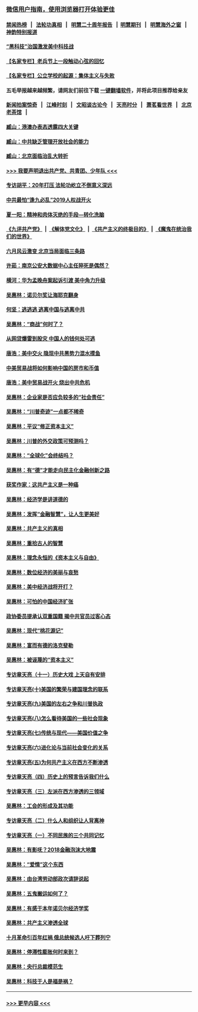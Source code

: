 ### [微信用户指南，使用浏览器打开体验更佳](https://github.com/gfw-breaker/banned-news1/blob/master/indexes/wechat-guide.md?t=0)
#### [禁闻热榜](热点新闻.md?t=0)  &nbsp;&nbsp;|&nbsp;&nbsp; [法轮功真相](https://github.com/gfw-breaker/truth/blob/master/README.md?t=0) &nbsp;&nbsp;|&nbsp;&nbsp; [明慧二十周年报告](https://github.com/gfw-breaker/mh-reports/blob/master/README.md?t=0) &nbsp;&nbsp;|&nbsp;&nbsp;[明慧期刊](https://github.com/gfw-breaker/mh-qikan) &nbsp;&nbsp;|&nbsp;&nbsp; [明慧海外之窗](https://github.com/gfw-breaker/mh-news/blob/master/README.md?t=0) &nbsp;&nbsp;|&nbsp;&nbsp; [神韵特别报道](https://github.com/gfw-breaker/mh-news/blob/master/shenyun.md?t=0)
#### [“黑科技”治国激发美中科技战](../pages/nsc423/n11638056.md?t=02071344) 
#### [【名家专栏】老兵节上一段触动心弦的回忆](../pages/nsc423/n11646016.md?t=02071344) 
#### [【名家专栏】公立学校的起源：集体主义与失败](../pages/nsc423/n11601833.md?t=02071344) 
#### 五毛举报越来越频繁，请网友们前往下载 [一键翻墙软件](https://github.com/gfw-breaker/ssr-accounts)，并将此项目推荐给亲友
#### [新闻拍案惊奇](https://github.com/gfw-breaker/banned-news1/blob/master/pages/link4.md) &nbsp;&nbsp;|&nbsp;&nbsp; [江峰时刻](https://github.com/gfw-breaker/banned-news1/blob/master/pages/link4.md) &nbsp;&nbsp;|&nbsp;&nbsp; [文昭谈古论今](https://github.com/gfw-breaker/banned-news1/blob/master/pages/link4.md) &nbsp;&nbsp;|&nbsp;&nbsp; [天亮时分](https://github.com/gfw-breaker/banned-news1/blob/master/pages/link4.md) &nbsp;&nbsp;|&nbsp;&nbsp; [萧茗看世界](https://github.com/gfw-breaker/banned-news1/blob/master/pages/link4.md) &nbsp;&nbsp;|&nbsp;&nbsp; [北京老茶馆](https://github.com/gfw-breaker/banned-news1/blob/master/pages/link4.md) &nbsp;&nbsp;|&nbsp;&nbsp; 
#### [臧山：港澳办表态透露四大关键](../pages/nsc423/n11421628.md?t=02071344) 
#### [臧山：中共缺乏管理开放社会的能力](../pages/nsc423/n11407457.md?t=02071344) 
#### [臧山：北京面临治乱大转折](../pages/nsc423/n11406895.md?t=02071344) 
#### [>>> 我要声明退出共产党、共青团、少年队 <<<](https://github.com/begood0513/goodnews/blob/master/quit/letter.md) 
#### [专访胡平：20年打压 法轮功屹立不倒意义深远](../pages/nsc423/n11398800.md?t=02071344) 
#### [中共最怕“逢九必乱”2019人权战开火](../pages/nsc423/n11385248.md?t=02071344) 
#### [夏一阳：精神和肉体灭绝的手段—转化洗脑](../pages/nsc423/n11368250.md?t=02071344) 
#### [《九评共产党》](https://github.com/begood0513/9ping.md/blob/master/README.md) &nbsp;|&nbsp; [《解体党文化》](../../../../jtdwh.md/blob/master/README.md)  &nbsp;|&nbsp; [《共产主义的终极目的》](../../../../gczydzjmd.md/blob/master/README.md) &nbsp;|&nbsp; [《魔鬼在统治我们的世界》](../../../../mgztzwmdsj.md/blob/master/README.md) 
#### [六月风云激变 北京当局面临三条路](../pages/nsc423/n11313668.md?t=02071344) 
#### [许茹：南京公安大数据中心主任猝死是偶然？](../pages/nsc423/n11064744.md?t=02071344) 
#### [横河：华为孟晚舟案起诉引渡 美中角力升级](../pages/nsc423/n11027230.md?t=02071344) 
#### [吴惠林：诺贝尔奖让海耶克翻身](../pages/nsc423/n10890049.md?t=02071344) 
#### [何坚：逃逃逃 逃离中国与逃离中共](../pages/nsc423/n10592891.md?t=02071344) 
#### [吴惠林：“商战”何时了？](../pages/nsc423/n10573558.md?t=02071344) 
#### [从网贷爆雷到股灾 中国人的钱何处可逃](../pages/nsc423/n10572800.md?t=02071344) 
#### [唐浩：美中交火 隐现中共黑势力混水摸鱼](../pages/nsc423/n10544040.md?t=02071344) 
#### [中美贸易战将如何影响中国的房市和币值](../pages/nsc423/n10543697.md?t=02071344) 
#### [唐浩：美中贸易战开火 烧出中共危机](../pages/nsc423/n10540126.md?t=02071344) 
#### [吴惠林：企业家是否应负较多的“社会责任”](../pages/nsc423/n10535022.md?t=02071344) 
#### [吴惠林：“川普奇迹”一点都不稀奇](../pages/nsc423/n10512808.md?t=02071344) 
#### [吴惠林：平议“修正资本主义”](../pages/nsc423/n10495724.md?t=02071344) 
#### [吴惠林：川普的外交政策可预测吗？](../pages/nsc423/n10462387.md?t=02071344) 
#### [吴惠林：“全球化”会终结吗？](../pages/nsc423/n10452838.md?t=02071344) 
#### [吴惠林：有“德”才能走向民主化金融创新之路](../pages/nsc423/n10432292.md?t=02071344) 
#### [获奖作家：这共产主义是一种癌](../pages/nsc423/n10431541.md?t=02071344) 
#### [吴惠林：经济学是讲道德的](../pages/nsc423/n10398014.md?t=02071344) 
#### [吴惠林：发挥“金融智慧”，让人生更美好](../pages/nsc423/n10375019.md?t=02071344) 
#### [吴惠林：共产主义的真相](../pages/nsc423/n10351394.md?t=02071344) 
#### [吴惠林：重拾古人的智慧](../pages/nsc423/n10337691.md?t=02071344) 
#### [吴惠林：理念永恒的《资本主义与自由》](../pages/nsc423/n10316274.md?t=02071344) 
#### [吴惠林：数位经济的美丽与哀愁](../pages/nsc423/n10292946.md?t=02071344) 
#### [吴惠林：美中经济战将开打？](../pages/nsc423/n10258825.md?t=02071344) 
#### [吴惠林：可怕的中国经济扩张](../pages/nsc423/n10219147.md?t=02071344) 
#### [政协委员提承认双重国籍 揭中共官员过客心态](../pages/nsc423/n10208809.md?t=02071344) 
#### [吴惠林：现代“桃花源记”](../pages/nsc423/n10185234.md?t=02071344) 
#### [吴惠林：富而有德的洛克斐勒](../pages/nsc423/n10142264.md?t=02071344) 
#### [吴惠林：被诬蔑的“资本主义”](../pages/nsc423/n10124816.md?t=02071344) 
#### [专访章天亮（十一）历史大戏 上天自有安排](../pages/nsc423/n10094905.md?t=02071344) 
#### [专访章天亮(十)美国的繁荣与建国理念的联系](../pages/nsc423/n10094899.md?t=02071344) 
#### [专访章天亮(九)美国的左右之争和川普执政](../pages/nsc423/n10094889.md?t=02071344) 
#### [专访章天亮(八)怎么看待美国的一些社会现象](../pages/nsc423/n10094857.md?t=02071344) 
#### [专访章天亮(七)传统与现代——美国价值之争](../pages/nsc423/n10093140.md?t=02071344) 
#### [专访章天亮(六)进化论与当前社会变化的关系](../pages/nsc423/n10092036.md?t=02071344) 
#### [专访章天亮(五)为何共产主义在西方不断渗透](../pages/nsc423/n10083620.md?t=02071344) 
#### [专访章天亮（四）历史上的预言告诉我们什么](../pages/nsc423/n10083606.md?t=02071344) 
#### [专访章天亮（三）左派在西方渗透的三领域](../pages/nsc423/n10081115.md?t=02071344) 
#### [吴惠林：工会的形成及其功能](../pages/nsc423/n10080633.md?t=02071344) 
#### [专访章天亮（二）什么人和组织让人背离神](../pages/nsc423/n10076637.md?t=02071344) 
#### [专访章天亮（一）不同民族的三个共同记忆](../pages/nsc423/n10074188.md?t=02071344) 
#### [吴惠林：有影呒？2018金融泡沫大地震](../pages/nsc423/n10040534.md?t=02071344) 
#### [吴惠林：“爱情”这个东西](../pages/nsc423/n10019423.md?t=02071344) 
#### [吴惠林：由台湾劳动部政次请辞说起](../pages/nsc423/n9979679.md?t=02071344) 
#### [吴惠林：五鬼搬运如何了？](../pages/nsc423/n9925338.md?t=02071344) 
#### [吴惠林：有感于本年诺贝尔经济学奖](../pages/nsc423/n9871883.md?t=02071344) 
#### [吴惠林：共产主义渗透全球](../pages/nsc423/n9812748.md?t=02071344) 
#### [十月革命引百年红祸 俄总统候选人吁下葬列宁](../pages/nsc423/n9810182.md?t=02071344) 
#### [吴惠林：停滞性膨胀何时来到？](../pages/nsc423/n9764136.md?t=02071344) 
#### [吴惠林：央行总裁模范生](../pages/nsc423/n9728134.md?t=02071344) 
#### [吴惠林：科技于人是福是祸？](../pages/nsc423/n9672982.md?t=02071344) 

----
#### [ >>> 更早内容 <<< ](../indexes/nsc423-earlier.md)
